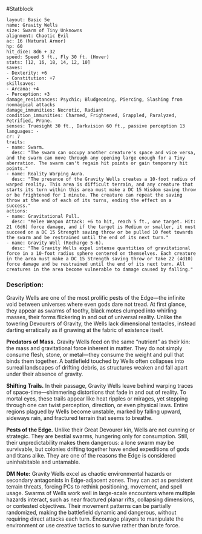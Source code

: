 #Statblock 
```statblock 
layout: Basic 5e
name: Gravity Wells
size: Swarm of Tiny Unknowns
alignment: Chaotic Evil
ac: 16 (Natural Armor)
hp: 60
hit_dice: 8d6 + 32
speed: Speed 5 ft., Fly 30 ft. (Hover)
stats: [12, 16, 18, 14, 12, 10]
saves: 
- Dexterity: +6
- Constitution: +7
skillsaves: 
- Arcana: +4
- Perception: +3
damage_resistances: Psychic; Bludgeoning, Piercing, Slashing from nonmagical attacks
damage_immunities: Necrotic, Radiant
condition_immunities: Charmed, Frightened, Grappled, Paralyzed, Petrified, Prone.
senses: Truesight 30 ft., Darkvision 60 ft., passive perception 13
languages: -
cr: 7
traits: 
- name: Swarm.
  desc: "The swarm can occupy another creature's space and vice versa, and the swarm can move through any opening large enough for a Tiny aberration. The swarm can't regain hit points or gain temporary hit points."
- name: Reality Warping Aura.
  desc: "The presence of the Gravity Wells creates a 10-foot radius of warped reality. This area is difficult terrain, and any creature that starts its turn within this area must make a DC 15 Wisdom saving throw or be frightened for 1 minute. The creature can repeat the saving throw at the end of each of its turns, ending the effect on a success."
actions: 
- name: Gravitational Pull.
  desc: "Melee Weapon Attack: +6 to hit, reach 5 ft., one target. Hit: 21 (6d6) force damage, and if the target is Medium or smaller, it must succeed on a DC 15 Strength saving throw or be pulled 10 feet towards the swarm and be restrained until the end of its next turn."
- name: Gravity Well (Recharge 5-6).
  desc: "The Gravity Wells expel intense quantities of gravitational force in a 10-foot radius sphere centered on themselves. Each creature in the area must make a DC 15 Strength saving throw or take 22 (4d10) force damage and be restrained until the end of its next turn. All creatures in the area become vulnerable to damage caused by falling."
```

### Description:
Gravity Wells are one of the most prolific pests of the Edge—the infinite void between universes where even gods dare not tread. At first glance, they appear as swarms of toothy, black motes clumped into whirling masses, their forms flickering in and out of universal reality. Unlike the towering Devourers of Gravity, the Wells lack dimensional tentacles, instead darting erratically as if gnawing at the fabric of existence itself.

**Predators of Mass.** Gravity Wells feed on the same “nutrient” as their kin: the mass and gravitational force inherent in matter. They do not simply consume flesh, stone, or metal—they consume the weight and pull that binds them together. A battlefield touched by Wells often collapses into surreal landscapes of drifting debris, as structures weaken and fall apart under their absence of gravity.

**Shifting Trails.** In their passage, Gravity Wells leave behind warping traces of space-time—shimmering distortions that fade in and out of reality. To mortal eyes, these trails appear like heat ripples or mirages, yet stepping through one can twist perception, direction, or even physical laws. Entire regions plagued by Wells become unstable, marked by falling upward, sideways rain, and fractured terrain that seems to breathe.

**Pests of the Edge.** Unlike their Great Devourer kin, Wells are not cunning or strategic. They are bestial swarms, hungering only for consumption. Still, their unpredictability makes them dangerous: a lone swarm may be survivable, but colonies drifting together have ended expeditions of gods and titans alike. They are one of the reasons the Edge is considered uninhabitable and untamable.

**DM Note:** Gravity Wells excel as chaotic environmental hazards or secondary antagonists in Edge-adjacent zones. They can act as persistent terrain threats, forcing PCs to rethink positioning, movement, and spell usage. Swarms of Wells work well in large-scale encounters where multiple hazards interact, such as near fractured planar rifts, collapsing dimensions, or contested objectives. Their movement patterns can be partially randomized, making the battlefield dynamic and dangerous, without requiring direct attacks each turn. Encourage players to manipulate the environment or use creative tactics to survive rather than brute force.